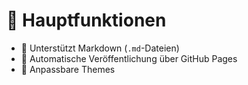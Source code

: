 # 🚀 Hauptfunktionen

- 🌟 Unterstützt Markdown (`.md`-Dateien)
- 🔗 Automatische Veröffentlichung über GitHub Pages
- 🎨 Anpassbare Themes
